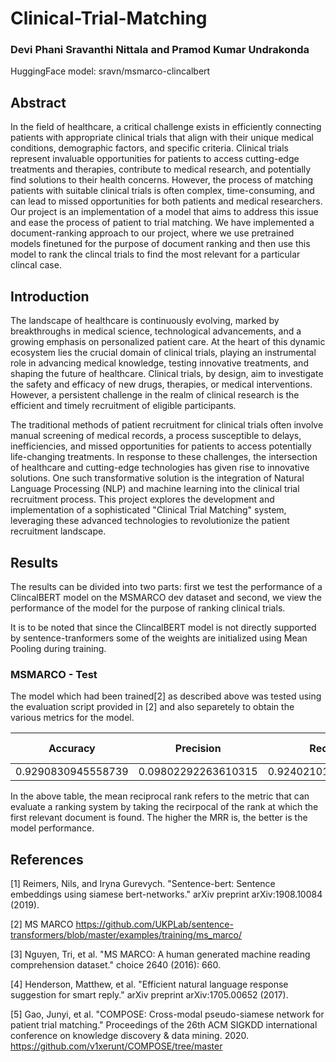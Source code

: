 # Clinical-Trial-Matching
### Devi Phani Sravanthi Nittala and Pramod Kumar Undrakonda

HuggingFace model: sravn/msmarco-clincalbert

## Abstract

In the field of healthcare, a critical challenge exists in efficiently connecting patients with appropriate clinical trials that align with their unique medical conditions, demographic factors, and specific criteria.
Clinical trials represent invaluable opportunities for patients to access cutting-edge treatments and therapies, contribute to medical research, and potentially find solutions to their health concerns.
However, the process of matching patients with suitable clinical trials is often complex, time-consuming, and can lead to missed opportunities for both patients and medical researchers.
Our project is an implementation of a model that aims to address this issue and ease the process of patient to trial matching. We have implemented a document-ranking approach to our project, where we use pretrained models finetuned for the purpose of document ranking and then use this model to rank the clincal trials to find the most relevant for a particular clincal case.

## Introduction

The landscape of healthcare is continuously evolving, marked by breakthroughs in medical science,
technological advancements, and a growing emphasis on personalized patient care. At the heart
of this dynamic ecosystem lies the crucial domain of clinical trials, playing an instrumental role in
advancing medical knowledge, testing innovative treatments, and shaping the future of healthcare.
Clinical trials, by design, aim to investigate the safety and efficacy of new drugs, therapies, or
medical interventions. However, a persistent challenge in the realm of clinical research is the efficient
and timely recruitment of eligible participants. 

The traditional methods of patient recruitment for
clinical trials often involve manual screening of medical records, a process susceptible to delays,
inefficiencies, and missed opportunities for patients to access potentially life-changing treatments.
In response to these challenges, the intersection of healthcare and cutting-edge technologies has
given rise to innovative solutions. One such transformative solution is the integration of Natural
Language Processing (NLP) and machine learning into the clinical trial recruitment process. This
project explores the development and implementation of a sophisticated "Clinical Trial Matching"
system, leveraging these advanced technologies to revolutionize the patient recruitment landscape.


## Results

The results can be divided into two parts: first we test the performance of a ClincalBERT model on the MSMARCO dev dataset and second, we view the performance of the model for the purpose of ranking clinical trials.

It is to be noted that since the ClincalBERT model is not directly supported by sentence-tranformers some of the weights are initialized using Mean Pooling during training.

### MSMARCO - Test

The model which had been trained[2] as described above was tested using the evaluation script provided in [2] and also separetely to obtain the various metrics for the model.

|Accuracy | Precision | Recall | Mean Reciprocal Rank | Mean Average Precision | NDCG |
|---------|-----------|--------|----------------------|------------------------|------|
| 0.9290830945558739 | 0.09802292263610315 | 0.9240210124164278 | 0.815079763041796 | 0.815079763041796 | 0.8381790579726461 |

In the above table, the mean reciprocal rank refers to the metric that can evaluate a ranking system by taking the recirpocal of the rank at which the first relevant document is found. The higher the MRR is, the better is the model performance.


## References

[1] Reimers, Nils, and Iryna Gurevych. "Sentence-bert: Sentence embeddings using siamese bert-networks." arXiv preprint arXiv:1908.10084 (2019).

[2] MS MARCO https://github.com/UKPLab/sentence-transformers/blob/master/examples/training/ms_marco/

[3] Nguyen, Tri, et al. "MS MARCO: A human generated machine reading comprehension dataset." choice 2640 (2016): 660.

[4] Henderson, Matthew, et al. "Efficient natural language response suggestion for smart reply." arXiv preprint arXiv:1705.00652 (2017).

[5] Gao, Junyi, et al. "COMPOSE: Cross-modal pseudo-siamese network for patient trial matching." Proceedings of the 26th ACM SIGKDD international conference on knowledge discovery & data mining. 2020. https://github.com/v1xerunt/COMPOSE/tree/master
